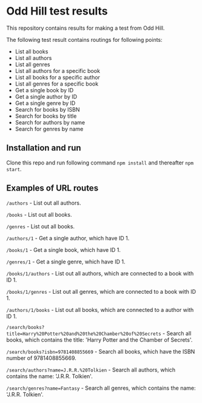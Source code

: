 # Odd Hill test results

This repository contains results for making a test from Odd Hill.

The following test result contains routings for following points:

- List all books
- List all authors
- List all genres
- List all authors for a specific book
- List all books for a specific author
- List all genres for a specific book
- Get a single book by ID
- Get a single author by ID
- Get a single genre by ID
- Search for books by ISBN
- Search for books by title
- Search for authors by name
- Search for genres by name

## Installation and run

Clone this repo and run following command `npm install` and thereafter `npm start`.

## Examples of URL routes

`/authors` - List out all authors.

`/books` - List out all books.

`/genres` - List out all books.

`/authors/1` - Get a single author, which have ID 1.

`/books/1` - Get a single book, which have ID 1.

`/genres/1` - Get a single genre, which have ID 1.

`/books/1/authors` - List out all authors, which are connected to a book with ID 1.

`/books/1/genres` - List out all genres, which are connected to a book with ID 1.

`/authors/1/books` - List out all books, which are connected to a author with ID 1.

`/search/books?title=Harry%20Potter%20and%20the%20Chamber%20of%20Secrets` - Search all books, which contains the title: 'Harry Potter and the Chamber of Secrets'.

`/search/books?isbn=9781408855669` - Search all books, which have the ISBN number of 9781408855669.

`/search/authors?name=J.R.R.%20Tolkien` - Search all authors, which contains the name: 'J.R.R. Tolkien'.

`/search/genres?name=Fantasy` - Search all genres, which contains the name: 'J.R.R. Tolkien'.
